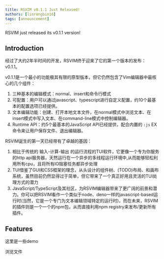 ```yaml
---
title: RSVIM v0.1.1 Just Released!
authors: [linrongbin16]
tags: [announcement]
---
```


RSVIM just released its v0.1.1 version!

<!-- truncate -->

## Introduction

经过了大约2年半时间的开发，RSVIM终于迎来了它的第一个版本的发布：v0.1.1。

v0.1.1是一个最小的功能极其有限的原型版本，但它仍然包含了Vim编辑器中最核心的几个组件：

1. 三种基本的编辑模式：normal、insert和命令行模式
2. 可配置：用户可以通过javascript、typescript进行自定义配置，约10个最基本的配置选项已经提供。
3. 文本编辑功能：创建、打开本地文本文件，在normal模式中浏览文本、在insert模式中写入文本、在command-line模式中控制编辑器。
4. Runtime API：约5个最基本的JavaScript API已经提供，配合内置的 `:js` EX命令来让用户保存文件、退出编辑器。

RSVIM诞生的第一天已经带有了卓越的基因：

1. 相比于传统的 输入-计算-输出 的运行流程的TUI软件，它更像一个专为你服务的http api服务器，天然运行在一个异步的多线程运行环境中,从而能够轻松利用所有cpu，且将所有IO阻塞任务都异步处理
2. TUI借鉴了GUI和CSS框架的理念，从头设计的组件树、(TODO)布局、和画布系统，虽然目前仍然显得过于简单，但它带来了一个真正好用且灵活的TUI处理方式的潜力
3. JavaScript/TypeScript及其社区，为RSVIM编辑器带来了更广阔的前景和潜力。你可以把RSVIM看作一个类似于node、deno一样的javascript-based运行时(当然，它是一个专门为文本编辑领域特定的运行时)，而在未来，RSVIM的插件则是一个一个的npm包，从而直接利用npm registry来发布/更新所有插件。

## Features

这里是一些demo

浏览文件
